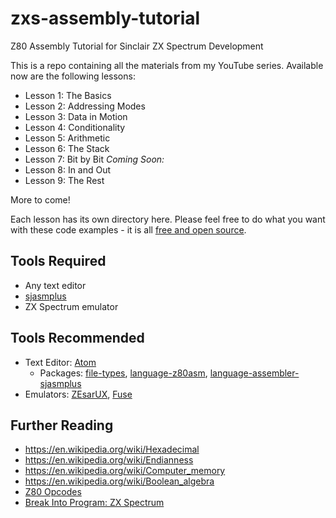 # zxs-assembly-tutorial
Z80 Assembly Tutorial for Sinclair ZX Spectrum Development

This is a repo containing all the materials from my YouTube series. Available
now are the following lessons:

- Lesson 1: The Basics
- Lesson 2: Addressing Modes
- Lesson 3: Data in Motion
- Lesson 4: Conditionality
- Lesson 5: Arithmetic
- Lesson 6: The Stack
- Lesson 7: Bit by Bit
*Coming Soon:*
- Lesson 8: In and Out
- Lesson 9: The Rest

More to come!

Each lesson has its own directory here. Please feel free to do what you want
with these code examples - it is all [free and open source](LICENSE).

## Tools Required
- Any text editor
- [sjasmplus](https://github.com/z00m128/sjasmplus)
- ZX Spectrum emulator

## Tools Recommended
- Text Editor: [Atom](https://atom.io/)
   - Packages: [file-types](https://atom.io/packages/file-types), [language-z80asm](https://atom.io/packages/language-z80asm), [language-assembler-sjasmplus](https://atom.io/packages/language-assembler-sjasmplus)
- Emulators: [ZEsarUX](https://github.com/chernandezba/zesarux), [Fuse](http://fuse-emulator.sourceforge.net/)

## Further Reading

- https://en.wikipedia.org/wiki/Hexadecimal
- https://en.wikipedia.org/wiki/Endianness
- https://en.wikipedia.org/wiki/Computer_memory
- https://en.wikipedia.org/wiki/Boolean_algebra
- [Z80 Opcodes](http://z80-heaven.wikidot.com/opcode-reference-chart)
- [Break Into Program: ZX Spectrum](http://www.breakintoprogram.co.uk/computers/zx-spectrum)
